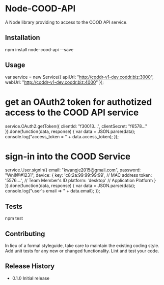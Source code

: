 Node-COOD-API
=========

A Node library providing to access to the COOD API service.

## Installation

npm install node-cood-api --save

## Usage

var service = new Service({
		apiUrl: "http://coddr-v1-dev.coddr.biz:3000",
		webUrl: "http://coddr-v1-dev.coddr.biz:4000"
	});

# get an OAuth2 token for authotized access to the COOD API service
service.OAuth2.getToken({
        clientId: "f30013...",
        clientSecret: "f6578..."
    }).done(function(data, response) {
        var data = JSON.parse(data);
        console.log("access_token = " + data.access_token);
    });

# sign-in into the COOD Service
service.User.signIn({
        email: "kwangje2015@gmail.com",
		password: "Wnl!@#1231",
		device: {
		    key: 'c8:2a:99:99:99:99',           // MAC address
			token: '5576....',	                // Team Member's ID
			platform: 'desktop'					// Application Platform
		}
	}).done(function(data, response) {
	    var data = JSON.parse(data);
	    console.log("user's email => " + data.email);
	});

## Tests

npm test

## Contributing

In lieu of a formal styleguide, take care to maintain the existing coding style.
Add unit tests for any new or changed functionality. Lint and test your code.

## Release History

* 0.1.0 Initial release
